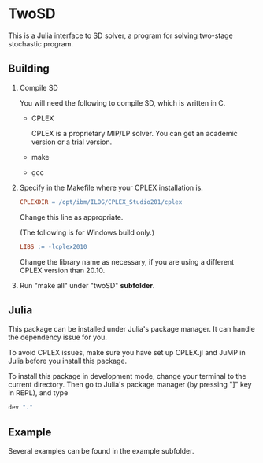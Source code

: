 # TwoSD

This is a Julia interface to SD solver, a program for solving two-stage stochastic program.

## Building

1. Compile SD

    You will need the following to compile SD, which is written in C.

    - CPLEX

        CPLEX is a proprietary MIP/LP solver. You can get an academic version or a trial version.

    - make
    - gcc

2. Specify in the Makefile where your CPLEX installation is.

    ```makefile
    CPLEXDIR = /opt/ibm/ILOG/CPLEX_Studio201/cplex
    ```

    Change this line as appropriate.

    (The following is for Windows build only.)

    ```makefile
    LIBS := -lcplex2010
    ```

    Change the library name as necessary, if you are using a different CPLEX version than 20.10.

3. Run "make all" under "twoSD" __subfolder__.

## Julia

This package can be installed under Julia's package manager. It can handle the dependency issue for you.

To avoid CPLEX issues, make sure you have set up CPLEX.jl and JuMP in Julia before you install this package.

To install this package in development mode, change your terminal to the current directory. Then go to Julia's package manager (by pressing "]" key in REPL), and type

```julia
dev "."
```

## Example

Several examples can be found in the example subfolder.
